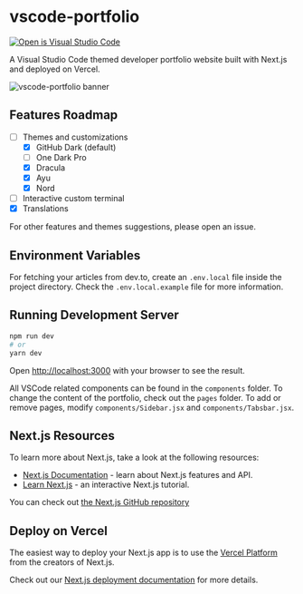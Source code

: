 # vscode-portfolio

[![Open is Visual Studio Code](https://open.vscode.dev/badges/open-in-vscode.svg)](https://open.vscode.dev/itsnitinr/vscode-portfolio)

A Visual Studio Code themed developer portfolio website built with Next.js and deployed on Vercel.

![vscode-portfolio banner](https://imgur.com/JXJ9mpO.gif)

## Features Roadmap

- [ ] Themes and customizations
  - [x] GitHub Dark (default)
  - [ ] One Dark Pro
  - [x] Dracula
  - [x] Ayu
  - [x] Nord
- [ ] Interactive custom terminal
- [x] Translations

For other features and themes suggestions, please open an issue.

## Environment Variables

For fetching your articles from dev.to, create an `.env.local` file inside the project directory. Check the `.env.local.example` file for more information.

## Running Development Server

```bash
npm run dev
# or
yarn dev
```

Open [http://localhost:3000](http://localhost:3000) with your browser to see the result.

All VSCode related components can be found in the `components` folder. To change the content of the portfolio, check out the `pages` folder. To add or remove pages, modify `components/Sidebar.jsx` and `components/Tabsbar.jsx`.

## Next.js Resources

To learn more about Next.js, take a look at the following resources:

- [Next.js Documentation](https://nextjs.org/docs) - learn about Next.js features and API.
- [Learn Next.js](https://nextjs.org/learn) - an interactive Next.js tutorial.

You can check out [the Next.js GitHub repository](https://github.com/vercel/next.js/)

## Deploy on Vercel

The easiest way to deploy your Next.js app is to use the [Vercel Platform](https://vercel.com/new?utm_medium=default-template&filter=next.js&utm_source=create-next-app&utm_campaign=create-next-app-readme) from the creators of Next.js.

Check out our [Next.js deployment documentation](https://nextjs.org/docs/deployment) for more details.
